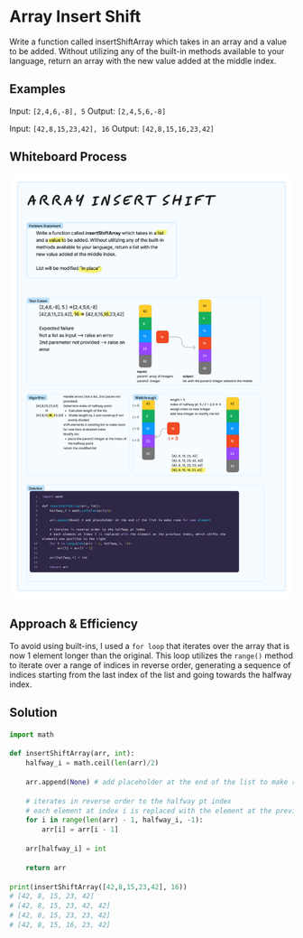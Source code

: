 # Array Insert Shift
<!-- Description of the challenge -->
Write a function called insertShiftArray which takes in an array and a value to be added. Without utilizing any of the built-in methods available to your language, return an array with the new value added at the middle index.

## Examples

Input: `[2,4,6,-8], 5`
Output: `[2,4,5,6,-8]`

Input: `[42,8,15,23,42], 16`
Output: `[42,8,15,16,23,42]`

## Whiteboard Process
<!-- Embedded whiteboard image -->
![Array Insert Shift WhiteBoard](Array_Insert_Shift_Whiteboard.png)

## Approach & Efficiency
<!-- What approach did you take? Why? What is the Big O space/time for this approach? -->

To avoid using built-ins, I used a `for loop` that iterates over the array that is now 1 element longer than the original. This loop utilizes the `range()` method to iterate over a range of indices in reverse order, generating a sequence of indices starting from the last index of the list and going towards the halfway index.

## Solution
<!-- Show how to run your code, and examples of it in action -->

```python
import math

def insertShiftArray(arr, int):
    halfway_i = math.ceil(len(arr)/2)

    arr.append(None) # add placeholder at the end of the list to make room for new element

    # iterates in reverse order to the halfway pt index
    # each element at index i is replaced with the element at the previous index, which shifts the elements one position to the right
    for i in range(len(arr) - 1, halfway_i, -1):
        arr[i] = arr[i - 1]

    arr[halfway_i] = int

    return arr

print(insertShiftArray([42,8,15,23,42], 16))
# [42, 8, 15, 23, 42]
# [42, 8, 15, 23, 42, 42]
# [42, 8, 15, 23, 23, 42]
# [42, 8, 15, 16, 23, 42]
```
